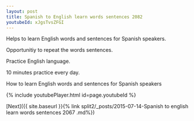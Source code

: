 ```yaml
---
layout: post
title: Spanish to English learn words sentences 2082 
youtubeId: xJgsTvsZFGI
---
```

 
 
Helps to learn English words and sentences for Spanish speakers.

Opportunitiy to repeat the words sentences. 

Practice English language. 
 
10 minutes practice every day. 
 
How to learn English words and sentences for Spanish speakers 
 
{% include youtubePlayer.html id=page.youtubeId %}
 
 
[Next]({{ site.baseurl }}{% link  split2/_posts/2015-07-14-Spanish to english learn words sentences 2067 .md%})
 
